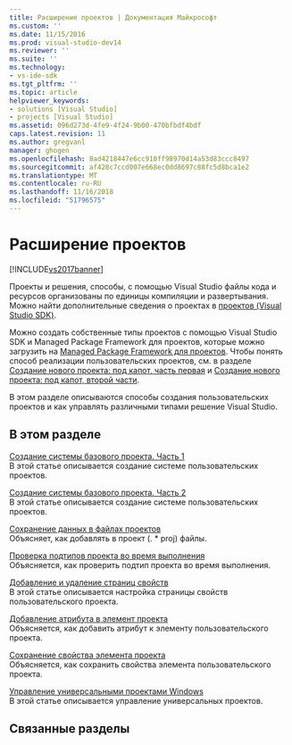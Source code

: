 ```yaml
---
title: Расширение проектов | Документация Майкрософт
ms.custom: ''
ms.date: 11/15/2016
ms.prod: visual-studio-dev14
ms.reviewer: ''
ms.suite: ''
ms.technology:
- vs-ide-sdk
ms.tgt_pltfrm: ''
ms.topic: article
helpviewer_keywords:
- solutions [Visual Studio]
- projects [Visual Studio]
ms.assetid: 096d273d-4fe9-4f24-9b00-470bfbdf4bdf
caps.latest.revision: 11
ms.author: gregvanl
manager: ghogen
ms.openlocfilehash: 8ad4218447e6cc910ff98970d14a53d83ccc8497
ms.sourcegitcommit: af428c7ccd007e668ec0dd8697c88fc5d8bca1e2
ms.translationtype: MT
ms.contentlocale: ru-RU
ms.lasthandoff: 11/16/2018
ms.locfileid: "51796575"
---
```

# <a name="extending-projects"></a>Расширение проектов
[!INCLUDE[vs2017banner](../includes/vs2017banner.md)]

Проекты и решения, способы, с помощью Visual Studio файлы кода и ресурсов организованы по единицы компиляции и развертывания. Можно найти дополнительные сведения о проектах в [проектов (Visual Studio SDK)](../extensibility/extending-projects.md).  
  
 Можно создать собственные типы проектов с помощью Visual Studio SDK и Managed Package Framework для проектов, которые можно загрузить на [Managed Package Framework для проектов](http://mpfproj12.codeplex.com/). Чтобы понять способ реализации пользовательских проектов, см. в разделе [Создание нового проекта: под капот, часть первая](../extensibility/internals/new-project-generation-under-the-hood-part-one.md) и [Создание нового проекта: под капот, второй части](../extensibility/internals/new-project-generation-under-the-hood-part-two.md).  
  
 В этом разделе описываются способы создания пользовательских проектов и как управлять различными типами решение Visual Studio.  
  
## <a name="in-this-section"></a>В этом разделе  
 [Создание системы базового проекта. Часть 1](../extensibility/creating-a-basic-project-system-part-1.md)  
 В этой статье описывается создание системе пользовательских проектов.  
  
 [Создание системы базового проекта. Часть 2](../extensibility/creating-a-basic-project-system-part-2.md)  
 В этой статье описывается создание системе пользовательских проектов.  
  
 [Сохранение данных в файлах проектов](../extensibility/saving-data-in-project-files.md)  
 Объясняет, как добавлять в проект (. * proj) файлы.  
  
 [Проверка подтипов проекта во время выполнения](../extensibility/verifying-subtypes-of-a-project-at-run-time.md)  
 Объясняется, как проверить подтип проекта во время выполнения.  
  
 [Добавление и удаление страниц свойств](../extensibility/adding-and-removing-property-pages.md)  
 В этой статье описывается настройка страницы свойств пользовательского проекта.  
  
 [Добавление атрибута в элемент проекта](../extensibility/adding-an-attribute-to-a-project-item.md)  
 Объясняется, как добавить атрибут к элементу пользовательского проекта.  
  
 [Сохранение свойства элемента проекта](../extensibility/persisting-the-property-of-a-project-item.md)  
 Объясняется, как сохранить свойства элемента пользовательского проекта.  
  
 [Управление универсальными проектами Windows](../extensibility/managing-universal-windows-projects.md)  
 В этой статье описывается управление универсальных проектов.  
  
## <a name="related-sections"></a>Связанные разделы

